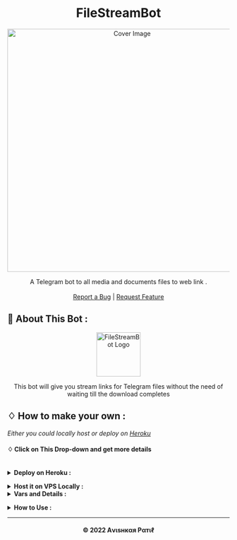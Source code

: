 <h1 align="center">FileStreamBot</h1>
<p align="center">
  <a href="https://github.com/Avipatilpro/FileStreamBot">
    <img src="https://socialify.git.ci/avipatilpro/FileStreamBot/image?description=1&descriptionEditable=Telegram%20File%20to%20Link%20Fastest%20Bot%20%2C%20also%20used%20for%20Movies%20streaming%20Generate%20Direct%20Links&font=KoHo&forks=1&logo=https%3A%2F%2Fi.ibb.co%2FZJzJ9Hq%2Flink-3x.png&pattern=Brick%20Wall&stargazers=1&theme=Dark" alt="Cover Image" width="550">
  </a>
  
  <p align="center">
    A Telegram bot to all media and documents files to web link .
    <br />
   </strong></a>
    <br />
    <a href="https://github.com/Avipatilpro/FileStreamBot/issues">Report a Bug</a>
    |
    <a href="https://github.com/Avipatilpro/FileStreamBot/issues">Request Feature</a>
  </p>
</p>


## 🍁 About This Bot :

<p align="center">
    <a href="https://github.com/Avipatilpro/FileStreamBot">
        <img src="https://i.ibb.co/ZJzJ9Hq/link-3x.png" height="100" width="100" alt="FileStreamBot Logo">
    </a>
</p>
<p align='center'>
    This bot will give you stream links for Telegram files without the need of waiting till the download completes
</p>


## ♢ How to make your own :

<i>Either you could locally host or deploy on [Heroku](https://heroku.com)</i>

#### ♢ Click on This Drop-down and get more details

<br>
<details>
  <summary><b>Deploy on Heroku :</b></summary>


1. Fork This Repo
2. Click on Deploy Easily

<h4> So Follow Above Steps 👆 and then also deply other wise not work</h4>

Press the below button to Fast deploy on Heroku

[![Deploy](https://www.herokucdn.com/deploy/button.svg)](https://heroku.com/deploy)

then goto the <a href="#mandatory-vars">variables tab</a> for more info on setting up environmental variables. </details>


<details>
  <summary><b>Host it on VPS Locally :</b></summary>


```py
git clone https://github.com/Avipatilpro/FileStreamBot
cd FileStreamBot
virtualenv -p /usr/bin/python3 venv
. ./venv/bin/activate
pip install -r requirements.txt
python3 -m WebStreamer
```

and to stop the whole bot,
 do <kbd>CTRL</kbd>+<kbd>C</kbd>

Setting up things

If you're on Heroku, just add these in the Environmental Variables
or if you're Locally hosting, create a file named `.env` in the root directory and add all the variables there.
An example of `.env` file:

```py
API_ID=12345
API_HASH=esx576f8738x883f3sfzx83
BOT_TOKEN=55838383:yourtbottokenhere
BIN_CHANNEL=-100
PORT=8080
FQDN=your_server_ip
OWNER_ID=your_user_id
DATABASE_URL=mongodb_uri
```
  </details>

<details>
  <summary><b>Vars and Details :</b></summary>

`API_ID` : Goto [my.telegram.org](https://my.telegram.org) to obtain this.

`API_HASH` : Goto [my.telegram.org](https://my.telegram.org) to obtain this.

`BOT_TOKEN` : Get the bot token from [@BotFather](https://telegram.dog/BotFather)

`BIN_CHANNEL` : Create a new channel (private/public), add [@missrose_bot](https://telegram.dog/MissRose_bot) as admin to the channel and type /id. Now copy paste the ID into this field.

`OWNER_ID` : Your Telegram User ID

`DATABASE_URL` : MongoDB URI for saving User IDs when they first Start the Bot. We will use that for Broadcasting to them. I will try to add more features related with Database. If you need help to get the URI you can ask in [Me Telegram](https://t.me/Avishkarpatil).

 Option Vars

`UPDATES_CHANNEL` : Put a Public Channel Username, so every user have to Join that channel to use the bot. Must add bot to channel as Admin to work properly.

`BANNED_CHANNELS` : Put IDs of Banned Channels where bot will not work. You can add multiple IDs & separate with <kbd>Space</kbd>.

`SLEEP_THRESHOLD` : Set a sleep threshold for flood wait exceptions happening globally in this telegram bot instance, below which any request that raises a flood wait will be automatically invoked again after sleeping for the required amount of time. Flood wait exceptions requiring higher waiting times will be raised. Defaults to 60 seconds.

`WORKERS` : Number of maximum concurrent workers for handling incoming updates. Defaults to `3`

`PORT` : The port that you want your webapp to be listened to. Defaults to `8080`

`WEB_SERVER_BIND_ADDRESS` : Your server bind adress. Defauls to `0.0.0.0`

`NO_PORT` : If you don't want your port to be displayed. You should point your `PORT` to `80` (http) or `443` (https) for the links to work. Ignore this if you're on Heroku.

`FQDN` :  A Fully Qualified Domain Name if present. Defaults to `WEB_SERVER_BIND_ADDRESS` </details>

<details>
  <summary><b>How to Use :</b></summary>

:warning: **Before using the  bot, don't forget to add the bot to the `BIN_CHANNEL` as an Admin**
 
`/start` : To check if the bot is alive or not.

To get an instant stream link, just forward any media to the bot and boom, its fast af.

### Channel Support
Bot also Supported with Channels. Just add bot Channel as Admin. If any new file comes in Channel it will edit it with **Get Download Link** Button. </details>


---
<h4 align='center'>© 2022 Aνιѕнкαя Pαтιℓ</h4>

<!-- DO NOT REMOVE THIS CREDIT 🤬 🤬 -->

